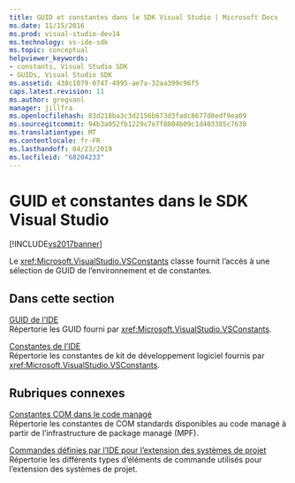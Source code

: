 ```yaml
---
title: GUID et constantes dans le SDK Visual Studio | Microsoft Docs
ms.date: 11/15/2016
ms.prod: visual-studio-dev14
ms.technology: vs-ide-sdk
ms.topic: conceptual
helpviewer_keywords:
- constants, Visual Studio SDK
- GUIDs, Visual Studio SDK
ms.assetid: 438c1079-0747-4995-ae7a-32aa399c96f5
caps.latest.revision: 11
ms.author: gregvanl
manager: jillfra
ms.openlocfilehash: 83d218ba3c3d2156b673d3fadc8677d8edf9ea09
ms.sourcegitcommit: 94b3a052fb1229c7e7f8804b09c1d403385c7630
ms.translationtype: MT
ms.contentlocale: fr-FR
ms.lasthandoff: 04/23/2019
ms.locfileid: "68204233"
---
```

# <a name="guids-and-constants-in-the-visual-studio-sdk"></a>GUID et constantes dans le SDK Visual Studio
[!INCLUDE[vs2017banner](../includes/vs2017banner.md)]

Le <xref:Microsoft.VisualStudio.VSConstants> classe fournit l’accès à une sélection de GUID de l’environnement et de constantes.  
  
## <a name="in-this-section"></a>Dans cette section  
 [GUID de l’IDE](../extensibility/ide-guids.md)  
 Répertorie les GUID fourni par <xref:Microsoft.VisualStudio.VSConstants>.  
  
 [Constantes de l’IDE](../extensibility/ide-constants.md)  
 Répertorie les constantes de kit de développement logiciel fournis par <xref:Microsoft.VisualStudio.VSConstants>.  
  
## <a name="related-sections"></a>Rubriques connexes  
 [Constantes COM dans le code managé](../extensibility/com-constants-in-managed-code.md)  
 Répertorie les constantes de COM standards disponibles au code managé à partir de l’infrastructure de package managé (MPF).  
  
 [Commandes définies par l’IDE pour l’extension des systèmes de projet](../extensibility/internals/ide-defined-commands-for-extending-project-systems.md)  
 Répertorie les différents types d’éléments de commande utilisés pour l’extension des systèmes de projet.
